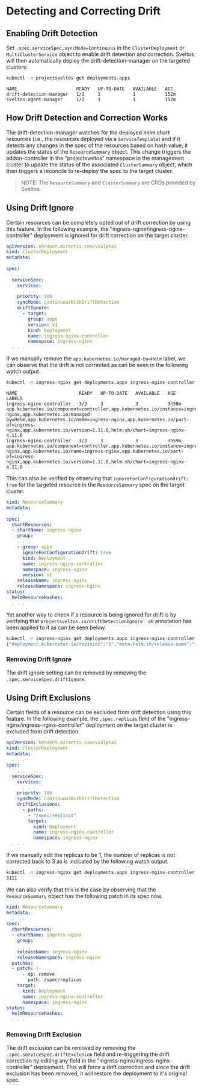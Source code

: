 # Detecting and Correcting Drift

## Enabling Drift Detection

Set `.spec.serviceSpec.syncMode=Continuous` in the `ClusterDeployment` or `MultiClusterService` object to enable drift detection and correction. Sveltos will then automatically deploy the drift-detection-manager on the targeted clusters:

```sh
kubectl -n projectsveltos get deployments.apps 
```
```console
NAME                      READY   UP-TO-DATE   AVAILABLE   AGE
drift-detection-manager   1/1     1            1           152m
sveltos-agent-manager     1/1     1            1           152m
```

## How Drift Detection and Correction Works

The drift-detection-manager watches for the deployed helm chart resources (i.e., the resources deployed via a `ServiceTemplate`) and if it detects any changes 
in the spec of the resources based on hash value, it updates the status of the `ResourceSummary` object. This change triggers the addon-controller in the "projectsveltos" namespace in the management cluster to update the status of the associated `ClusterSummary` object, which then triggers a reconcile to 
re-deploy the spec to the target cluster.

> NOTE: The `ResourceSummary` and `ClusterSummary` are CRDs provided by Sveltos.

## Using Drift Ignore

Certain resources can be completely opted out of drift correction by using this feature.
In the following example, the "ingress-nginx/ingress-nginx-controller" deployment is ignored for drift correction on the target cluster.

```yaml
apiVersion: k0rdent.mirantis.com/v1alpha1
kind: ClusterDeployment
metadata:
  . . .
spec:
  . . .
  serviceSpec:
    services:
      . . .
    priority: 100
    syncMode: ContinuousWithDriftDetection
    driftIgnore:
      - target:
        group: apps
        version: v1
        kind: Deployment
        name: ingress-nginx-controller
        namespace: ingress-nginx
  . . .
```

If we manually remove the `app.kubernetes.io/managed-by=Helm` label, we can observe that the drift is not corrected as can be seen in the following watch output.

```sh
kubectl -n ingress-nginx get deployments.apps ingress-nginx-controller --show-labels -w
```
```console
NAME                       READY   UP-TO-DATE   AVAILABLE   AGE     LABELS
ingress-nginx-controller   3/3     3            3           3h58m   app.kubernetes.io/component=controller,app.kubernetes.io/instance=ingress-nginx,app.kubernetes.io/managed-by=Helm,app.kubernetes.io/name=ingress-nginx,app.kubernetes.io/part-of=ingress-nginx,app.kubernetes.io/version=1.11.0,helm.sh/chart=ingress-nginx-4.11.0
ingress-nginx-controller   3/3     3            3           3h59m   app.kubernetes.io/component=controller,app.kubernetes.io/instance=ingress-nginx,app.kubernetes.io/name=ingress-nginx,app.kubernetes.io/part-of=ingress-nginx,app.kubernetes.io/version=1.11.0,helm.sh/chart=ingress-nginx-4.11.0
```

This can also be verified by observing that `ignoreForConfigurationDrift: true` for the targeted resource in the `ResourceSummary` spec on the target cluster.

```yaml
kind: ResourceSummary
metadata:
  . . .
spec:
  chartResources:
  - chartName: ingress-nginx
    group:
    . . .
    - group: apps
      ignoreForConfigurationDrift: true
      kind: Deployment
      name: ingress-nginx-controller
      namespace: ingress-nginx
      version: v1
    releaseName: ingress-nginx
    releaseNamespace: ingress-nginx
status:
  helmResourceHashes:
  . . .
```

Yet another way to check if a resource is being ignored for drift is by verifying that `projectsveltos.io/driftDetectionIgnore: ok` annotation has been applied to it as can be seen below.

```sh
kubectl -n ingress-nginx get deployments.apps ingress-nginx-controller -o=jsonpath='{.metadata.annotations}'
{"deployment.kubernetes.io/revision":"1","meta.helm.sh/release-name":"ingress-nginx","meta.helm.sh/release-namespace":"ingress-nginx","projectsveltos.io/driftDetectionIgnore":"ok"}%
```

### Removing Drift Ignore

The drift ignore setting can be removed by removing the `.spec.serviceSpec.driftIgnore`.

## Using Drift Exclusions

Certain fields of a resource can be excluded from drift detection using this feature.
In the following example, the `.spec.replicas` field of the "ingress-nginx/ingress-nginx-controller" deployment on the target cluster is excluded from drift detection.

```yaml
apiVersion: k0rdent.mirantis.com/v1alpha1
kind: ClusterDeployment
metadata:
  . . .
spec:
  . . .
  serviceSpec:
    services:
      . . .
    priority: 100
    syncMode: ContinuousWithDriftDetection
    driftExclusions:
      - paths:
        - "/spec/replicas"
        target:
          kind: Deployment
          name: ingress-nginx-controller
          namespace: ingress-nginx
  . . .
```

If we manually edit the replicas to be 1, the number of replicas is not corrected back to 3 as is indicated by the following watch output.

```sh
kubectl -n ingress-nginx get deployments.apps ingress-nginx-controller -o=jsonpath='{.spec.replicas}' -w
3111
```

We can also verify that this is the case by observing that the `ResourceSummary` object has the following patch in its spec now.

```yaml
kind: ResourceSummary
metadata:
  . . .
spec:
  chartResources:
  - chartName: ingress-nginx
    group:
    . . .
    releaseName: ingress-nginx
    releaseNamespace: ingress-nginx
  patches:
  - patch: |-
      - op: remove
        path: /spec/replicas
    target:
      kind: Deployment
      name: ingress-nginx-controller
      namespace: ingress-nginx
status:
  helmResourceHashes:
  . . .
```

### Removing Drift Exclusion

The drift exclusion can be removed by removing the `.spec.serviceSpec.driftExclusion` field and re-triggering the drift correction by editing any field in the "ingress-nginx/ingress-nginx-controller" deployment. This will force a drift correction and since the drift exclusion has been removed, it will restore the deployment to it's original spec.